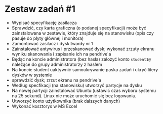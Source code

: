 # Zestaw zadań #1

* Wypisać specyfikację zasilacza
* Sprawdzić, czy karta graficzna (o podanej specyfikacji) może być zainstalowana w zestawie, który znajduje się na stanowisku (opis czy pasuje do płyty głównej i monitora)
* Zamontować zasilacz i dysk twardy nr 1
* Zainstalować antywirus i przeskanować dysk; wykonać zrzuty ekranu wyniku skanowania i zapisanie ich na pendrive'a
* Będąc na koncie administratora (bez hasła) założyć konto `student1@` należące do grupy administratorzy z hasłem
* Na koncie student uaktywnić samoukrywanie paska zadań i ukryć litery dysków w systemie
* sprawdzić dysk; zrzut ekranu na pendrive'a
* Według specfikacji (na stanowisku) utworzyć partycje na dysku
* Na nowej partycji zainstalować Ubuntu (ustawić czas wyboru systemu na 25 sekund). Linux nie może uruchomić się bez logowania.
* Utworzyć konto użytkownika (brak dalszych danych)
* Wykonać kosztorys w MS Excel